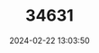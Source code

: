 ---
title: "34631"
category: "Myrocarpus frondosus"
draft: false
date: 2024-02-22 13:03:50
languages:
  Portuguese: ["Bâlsamo", "Cabreúna", "Cabreúva-amarela", "Cabreúva-parda", "Cabrué", "Caburé", "Óleo-pardo", "Pau-de-bâlsamo", "Pau-de-óleo-verdadei Ro"]
  Spanish; Castilian: ["Ibirá-payé", "Incienso", "Qu", "Quina Morada"]
---